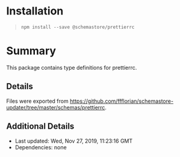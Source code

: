 # Installation
> `npm install --save @schemastore/prettierrc`

# Summary
This package contains type definitions for prettierrc.

## Details
Files were exported from https://github.com/ffflorian/schemastore-updater/tree/master/schemas/prettierrc.

## Additional Details
* Last updated: Wed, Nov 27, 2019, 11:23:16 GMT
* Dependencies: none
